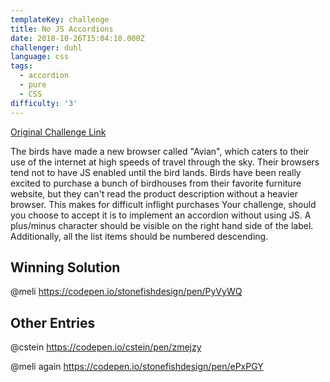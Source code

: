 ```yaml
---
templateKey: challenge
title: No JS Accordions
date: 2018-10-26T15:04:10.000Z
challenger: duhl
language: css
tags:
  - accordion
  - pure
  - CSS
difficulty: '3'
---
```


<p>
  <a href="https://codepen.io/WayfairFrontend/pen/JmxvXz" target="_blank">
    Original Challenge Link
  </a>
</p>

The birds have made a new browser called "Avian", which caters to their use of the internet at high speeds of travel through the sky. Their browsers tend not to have JS enabled until the bird lands. Birds have been really excited to purchase a bunch of birdhouses from their favorite furniture website, but they can't read the product description without a heavier browser. This makes for difficult inflight purchases Your challenge, should you choose to accept it is to implement an accordion without using JS. A plus/minus character should be visible on the right hand side of the label. Additionally, all the list items should be numbered descending.

## Winning Solution

@meli https://codepen.io/stonefishdesign/pen/PyVyWQ

## Other Entries

@cstein https://codepen.io/cstein/pen/zmejzy

@meli again https://codepen.io/stonefishdesign/pen/ePxPGY
